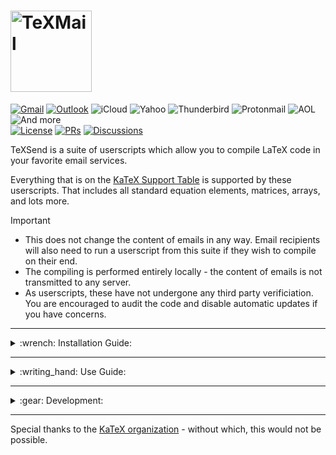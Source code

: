 <h1>
  <picture>
    <source media="(prefers-color-scheme: dark)" srcset="https://i.imgur.com/5WwIWIB.png">
    <img alt="TeXMail" width=130 src="https://i.imgur.com/aOHzZF4.png">
  </picture>
</h1>

[![Gmail](https://img.shields.io/badge/Gmail-✔-deepgreen)](https://github.com/LoganJFisher/TeXSend/raw/refs/heads/main/TeXSend-Gmail.user.js)
[![Outlook](https://img.shields.io/badge/Outlook-⚙-7A6004)](https://github.com/LoganJFisher/TeXSend/raw/refs/heads/main/TeXSend-Outlook.user.js)
![iCloud](https://img.shields.io/badge/iCloud-✘-darkred)
![Yahoo](https://img.shields.io/badge/Yahoo-✘-darkred)
![Thunderbird](https://img.shields.io/badge/Thunderbird-✘-darkred)
![Protonmail](https://img.shields.io/badge/Protonmail-✘-darkred)
![AOL](https://img.shields.io/badge/AOL-✘-darkred)
![And more](https://img.shields.io/badge/And%20More...-grey)<br>
[![License](https://img.shields.io/badge/License-MIT-purple)](https://github.com/LoganJFisher/TeXSend/blob/main/LICENSE)
[![PRs](https://img.shields.io/badge/PRs-welcome-blue)](https://github.com/LoganJFisher/TeXSend/pulls)
[![Discussions](https://img.shields.io/badge/Discussions-join-blue)](https://github.com/LoganJFisher/TeXSend/discussions)

<!---------------------------------------------------------------------------------------------------------------------------------------------------------------------------->
<!-----------------------------------------------------------------------------------HEADER----------------------------------------------------------------------------------->
<!---------------------------------------------------------------------------------------------------------------------------------------------------------------------------->
TeXSend is a suite of userscripts which allow you to compile LaTeX code in your favorite email services.

Everything that is on the [KaTeX Support Table](https://katex.org/docs/support_table) is supported by these userscripts. That includes all standard equation elements, matrices, arrays, and lots more.

> [!IMPORTANT]
> * This does not change the content of emails in any way. Email recipients will also need to run a userscript from this suite if they wish to compile on their end.<br>
> * The compiling is performed entirely locally - the content of emails is not transmitted to any server.
> * As userscripts, these have not undergone any third party verificiation. You are encouraged to audit the code and disable automatic updates if you have concerns.

<!---------------------------------------------------------------------------------------------------------------------------------------------------------------------------->
<!-----------------------------------------------------------------------------INSTALLATION GUIDE----------------------------------------------------------------------------->
<!---------------------------------------------------------------------------------------------------------------------------------------------------------------------------->
---
<details>
<summary>:wrench: Installation Guide:</summary>

This requires the use of a browser script manager. Some examples are listed below, but in principle any browser script manager should function.
* [Chrome](https://chromewebstore.google.com/detail/tampermonkey/dhdgffkkebhmkfjojejmpbldmpobfkfo)
* [Firefox](https://addons.mozilla.org/en-US/firefox/addon/violentmonkey/)
* [Edge](https://microsoftedge.microsoft.com/addons/detail/violentmonkey/eeagobfjdenkkddmbclomhiblgggliao)
* [Opera](https://github.com/OpenUserJs/OpenUserJS.org/wiki/Violentmonkey-for-Opera)
* [Safari](https://apps.apple.com/us/app/meddlemonkey/id1539631953?mt=12)

:warning: Your browser may require you to enable userscripts in the settings for that extension.
> For example, in Chrome: [Puzzle Piece Icon] > Manage Extensions > Tampermonkey / Details > Allow User Scripts

Once you have a browser script manager extension installed on your browser, click the following link for your email service:
* [Gmail](https://github.com/LoganJFisher/TeXSend/raw/refs/heads/main/TeXSend-Gmail.user.js)

Lastly,
* On the new tab, click "Install" (on the left for Violentmonkey)
* Refresh any open tabs for your email service
</details>

<!---------------------------------------------------------------------------------------------------------------------------------------------------------------------------->
<!---------------------------------------------------------------------------------USE GUIDE---------------------------------------------------------------------------------->
<!---------------------------------------------------------------------------------------------------------------------------------------------------------------------------->
---
<details>
<summary>:writing_hand: Use Guide:</summary>

LaTeX code is compiled automatically upon opening an email or expanding an email in a chain. To toggle it off (or back on), click the $\TeX$ button on the action bar at the top of the email. <br>
$~~~~$:accessibility: `Ctrl+Alt+L` shortcut to toggle compiling in an email chain.

LaTeX code is not compiled automatically in drafts, but can be toggled on by clicking the $\TeX$ button in the action bar at the bottom of the draft. Editing is disabled while compile is on. <br>
$~~~~$:accessibility: `Ctrl+Alt+K` shortcut to toggle compiling in an active draft.

[KaTeX-supported environments](https://katex.org/docs/support_table) (i.e. anything on their list which is surrounded with braces `{}`) (e.g. `\begin{bmatrix}` and `\begin{array}`) can be used at any place in an email. In addition to these, a set of additional delimiters have been added to allow you to create inline and display math environments with ease.

$~~~~$**Additional supported math environment delimiters beyond KaTeX:**
* Inline mode:
  * `$...$`
  * `[; ... ;]`
  * `\( ... \)`
  * `\begin{math} ... \end{math}`
* Display mode:
  * `$$...$$`
  * `[(; ... ;)]`
  * `\[ ... \]`
  * `\begin{displaymath} ... \end{displaymath}`

:on: Note that the default state of TexSend (i.e., whether it automatically enables render upon loading your email service) can be toggled by clicking "Toggle Default State" within your chosen browser script manager. This was implemented to accomodate user choice between avoiding messing up emails that don't contain any TeX but happen to contain delimiters (most notably, $), and the convenience of not having to toggle on LaTeX compiling on every load-in.
 
:heavy_dollar_sign: Note that $ and $$ delimiters are enabled by default, but can be toggled by clicking "Toggle $ & $$ Delimiters" within your chosen browser script manager. This was implemented to accomodate emails that may contain references to multiple dollar currency amounts while also containing LaTeX not in dollar sign delimiters. There are still edge cases that this won't solve, like if the LaTeX is also in dollar sign delimiters, but it's as good of a solution as could be conceived.

:bulb: Use `\displaystyle` inside inline delimiters to compile as display mode with line breaks. <br>
$~~~~~~$ Example: `\(\displaystyle E=mc^{2}\)`

Inside of a supported environment, you can use any of the many other functions provided by KaTeX (e.g. `\alpha` and `\brack`).
 
![Example of TeXSend in action (in Gmail)](https://i.imgur.com/zEIsQeL.png)
</details>

<!---------------------------------------------------------------------------------------------------------------------------------------------------------------------------->
<!---------------------------------------------------------------------------------DEVELOPMENT-------------------------------------------------------------------------------->
<!---------------------------------------------------------------------------------------------------------------------------------------------------------------------------->
 ---
<details>
<summary>:gear: Development:</summary>

**If you would like to contribute, these fixes & additions are the current priorities (but suggestions are welcome):**
* :bug: Bugs:
  * No known bugs at this time! :smile:
* :gem: Features:
  * Support for other popular email services
    * Each email service would be an independent userscript, not all in one.
      * Outlook
      * iCloud
      * Yahoo
      * Thunderbird - [I think it may be possible w/ this add-on](https://addons.thunderbird.net/en-US/thunderbird/addon/userchromejs-2/)
      * Protonmail
      * AOL
      * GMX
      * Libero
      * Zoho
      * Naver
      * QQ Mail
      * Line Mail
      * Rediffmail
      * Yandex
* :knot: Stretch Goals:
  * Convert the entire TeXSend suite into a browser extension compatible with all major browsers.
  * Add [TikZJax](https://github.com/kisonecat/tikzjax) support.
    * [npmjs](https://www.npmjs.com/package/tikzjax/v/1.0.2?activeTab=code) - src folder currently missing tikzjax.js
    * TikZ uses `\begin{tikzpicture}` delimiters.
  * Add [LaTeX.js](https://latex.js.org/) support.
    * This was briefly toyed with, but only partial support with lots of issues was achieved.
      * It seems the ideal would be to still use KaTeX for math environments, and TikZJax for TikZ envionrments, but LaTeX.js would be useful for general formatting.
</details>

---
Special thanks to the [KaTeX organization](https://katex.org/) - without which, this would not be possible.
